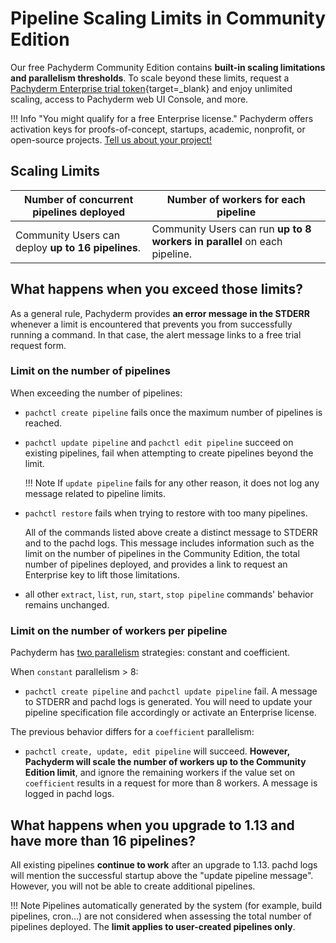 # Pipeline Scaling Limits in Community Edition

Our free Pachyderm Community Edition contains **built-in scaling limitations and parallelism thresholds**. To scale beyond these limits, request a [Pachyderm Enterprise trial token](https://www.pachyderm.com/trial/){target=_blank} and enjoy unlimited scaling, access to Pachyderm web UI Console, and more.

!!! Info "You might qualify for a free Enterprise license." 
    Pachyderm offers activation keys for proofs-of-concept, startups, academic, nonprofit, or open-source projects. [Tell us about your project!](https://www.pachyderm.com/trial/)

## Scaling Limits

|**Number of concurrent pipelines** deployed| **Number of workers** for each pipeline|
|------|------|
|Community Users can deploy **up to 16 pipelines**.| Community Users can run **up to 8 workers in parallel** on each pipeline.|

## What happens when you exceed those limits?

As a general rule, Pachyderm provides **an error message in the STDERR** whenever a limit is encountered that prevents you from successfully running a command. In that case, the alert message links to a free trial request form.

### Limit on the number of pipelines
When exceeding the number of pipelines:

- `pachctl create pipeline` fails once the maximum number of pipelines is reached.

- `pachctl update pipeline`  and `pachctl edit pipeline` succeed on existing pipelines, fail when attempting to create pipelines beyond the limit. 

    !!! Note
        If `update pipeline` fails for any other reason, it does not log any message related to pipeline limits.

- `pachctl restore` fails when trying to restore with too many pipelines. 

    All of the commands listed above create a distinct message to STDERR and to the pachd logs. This message includes information such as the limit on the number of pipelines in the Community Edition, the total number of pipelines deployed, and provides a link to request an Enterprise key to lift those limitations.

- all other `extract`, `list`, `run`, `start`, `stop pipeline` commands' behavior remains unchanged.

### Limit on the number of workers per pipeline
Pachyderm has [two parallelism](https://docs.pachyderm.com/latest/reference/pipeline_spec/#parallelism-spec-optional) strategies: constant and coefficient.

When `constant` parallelism > 8: 

- `pachctl create pipeline` and `pachctl update pipeline` fail. A message to STDERR and pachd logs is generated. You will need to update your pipeline specification file accordingly or activate an Enterprise license.

The previous behavior differs for a `coefficient` parallelism:

- `pachctl create, update, edit pipeline` will succeed. **However, Pachyderm will scale the number of workers up to the Community Edition limit**, and ignore the remaining workers if the value set on `coefficient` results in a request for more than 8 workers.  A message is logged in pachd logs.

## What happens when you upgrade to 1.13 and have more than 16 pipelines?
All existing pipelines **continue to work** after an upgrade to 1.13. pachd logs will mention the successful startup above the "update pipeline message". However, you will not be able to create additional pipelines.

!!! Note
    Pipelines automatically generated by the system (for example, build pipelines, cron...) are not considered when assessing the total number of pipelines deployed. The **limit applies to user-created pipelines only**. 